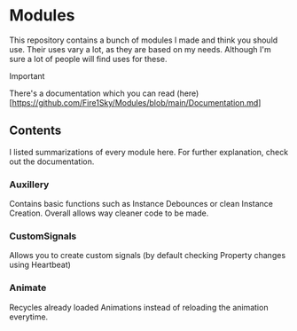# Modules

This repository contains a bunch of modules I made and think you should use. Their uses vary a lot, as they are based on my needs. Although I'm sure a lot of people will find uses for these.

>[!IMPORTANT]
>There's a documentation which you can read (here)[https://github.com/Fire1Sky/Modules/blob/main/Documentation.md]

## Contents
I listed summarizations of every module here. For further explanation, check out the documentation.

### Auxillery
Contains basic functions such as Instance Debounces or clean Instance Creation. Overall allows way cleaner code to be made.

### CustomSignals
Allows you to create custom signals (by default checking Property changes using Heartbeat)

### Animate
Recycles already loaded Animations instead of reloading the animation everytime.
